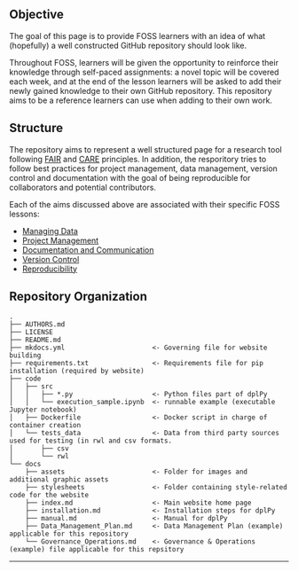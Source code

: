 ## Objective

The goal of this page is to provide FOSS learners with an idea of what (hopefully) a well constructed GitHub repository should look like.

Throughout FOSS, learners will be given the opportunity to reinforce their knowledge through self-paced assignments: a novel topic will be covered each week, and at the end of the lesson learners will be asked to add their newly gained knowledge to their own GitHub repository. This repository aims to be a reference learners can use when adding to their own work.

## Structure

The repository aims to represent a well structured page for a research tool following [FAIR](https://www.go-fair.org/fair-principles/) and [CARE](https://static1.squarespace.com/static/5d3799de845604000199cd24/t/5da9f4479ecab221ce848fb2/1571419335217/CARE+Principles_One+Pagers+FINAL_Oct_17_2019.pdf) principles. In addition, the resporitory tries to follow best practices for project management, data management, version control and documentation with the goal of being reproducible for collaborators and potential contributors.

Each of the aims discussed above are associated with their specific FOSS lessons:

- [Managing Data](https://foss.cyverse.org/03_managing_data/)
- [Project Management](https://foss.cyverse.org/02_project_management/)
- [Documentation and Communication](https://foss.cyverse.org/04_documentation_communication/)
- [Version Control](https://foss.cyverse.org/05_version_control/)
- [Reproducibility](https://foss.cyverse.org/06_reproducibility_i/)

## Repository Organization

```
.
├── AUTHORS.md
├── LICENSE
├── README.md
├── mkdocs.yml                      <- Governing file for website building
├── requirements.txt                <- Requirements file for pip installation (required by website)
├── code
│   ├── src
│   │   ├── *.py                    <- Python files part of dplPy
│   │   └── execution_sample.ipynb  <- runnable example (executable Jupyter notebook)
│   ├── Dockerfile                  <- Docker script in charge of container creation
│   └── tests_data                  <- Data from third party sources used for testing (in rwl and csv formats.
│       ├── csv
│       └── rwl        
└── docs                           
    ├── assets                      <- Folder for images and additional graphic assets
    ├── stylesheets                 <- Folder containing style-related code for the website
    ├── index.md                    <- Main website home page
    ├── installation.md             <- Installation steps for dplPy
    ├── manual.md                   <- Manual for dplPy
    ├── Data_Management_Plan.md     <- Data Management Plan (example) applicable for this repository
    └── Governance_Operations.md    <- Governance & Operations (example) file applicable for this repsitory
```

---
